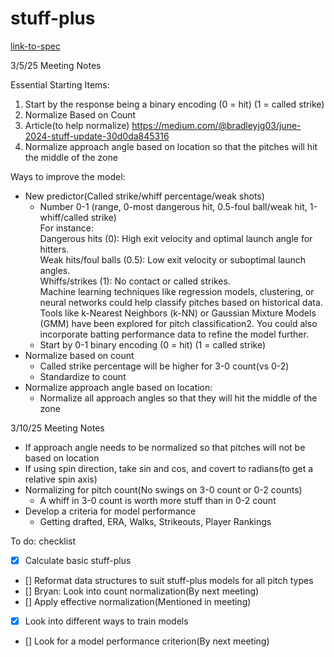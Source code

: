 # stuff-plus

[link-to-spec](https://docs.google.com/document/d/10daUDMT-W5eDnOqNCvLXCmvKB3Uf7R_lpSzxs3G73MQ/edit?tab=t.0)

3/5/25 Meeting Notes

Essential Starting Items:  
1. Start by the response being a binary encoding (0 = hit) (1 = called strike)
2. Normalize Based on Count  
  1. Article(to help normalize) https://medium.com/@bradleyjg03/june-2024-stuff-update-30d0da845316
3. Normalize approach angle based on location so that the pitches will hit the middle of the zone

Ways to improve the model:
  * New predictor(Called strike/whiff percentage/weak shots)
    * Number 0-1 (range, 0-most dangerous hit, 0.5-foul ball/weak hit, 1-whiff/called strike)  
      For instance:  
        Dangerous hits (0): High exit velocity and optimal launch angle for hitters.  
        Weak hits/foul balls (0.5): Low exit velocity or suboptimal launch angles.  
        Whiffs/strikes (1): No contact or called strikes.  
        Machine learning techniques like regression models, clustering, or neural networks could help classify pitches based on historical data. Tools like k-Nearest Neighbors (k-NN) or Gaussian Mixture Models (GMM) have been explored for pitch classification2. You could also incorporate batting performance data to refine the model further.  
    * Start by 0-1 binary encoding (0 = hit) (1 = called strike)
  * Normalize based on count 
    * Called strike percentage will be higher for 3-0 count(vs 0-2)
    * Standardize to count 
  * Normalize approach angle based on location:
    * Normalize all approach angles so that they will hit the middle of the zone 
    
    
3/10/25 Meeting Notes

* If approach angle needs to be normalized so that pitches will not be based on location
* If using spin direction, take sin and cos, and covert to radians(to get a relative spin axis)
* Normalizing for pitch count(No swings on 3-0 count or 0-2 counts)
  * A whiff in 3-0 count is worth more stuff than in 0-2 count
* Develop a criteria for model performance
  * Getting drafted, ERA, Walks, Strikeouts, Player Rankings
    
    
To do: checklist

- [x] Calculate basic stuff-plus
- [] Reformat data structures to suit stuff-plus models for all pitch types
- [] Bryan: Look into count normalization(By next meeting)
- [] Apply effective normalization(Mentioned in meeting)
- [x] Look into different ways to train models 
- [] Look for a model performance criterion(By next meeting)
    
    